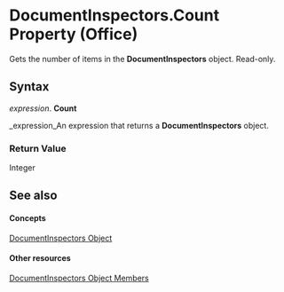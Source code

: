 
# DocumentInspectors.Count Property (Office)

Gets the number of items in the  **DocumentInspectors** object. Read-only.


## Syntax

 _expression_. **Count**

 _expression_An expression that returns a  **DocumentInspectors** object.


### Return Value

Integer


## See also


#### Concepts


 [DocumentInspectors Object](8366d7cd-e016-bb99-d27f-749ca10352f1.md)
#### Other resources


 [DocumentInspectors Object Members](1cf21432-076c-e5fe-496c-e20048a0e62e.md)
